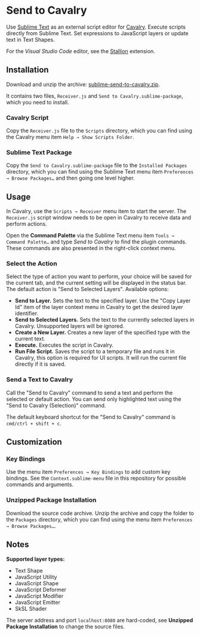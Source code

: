 # Send to Cavalry

Use [Sublime Text](https://www.sublimetext.com) as an external script editor for [Cavalry](https://cavalry.scenegroup.co). Execute scripts directly from Sublime Text. Set expressions to JavaScript layers or update text in Text Shapes.

For the _Visual Studio Code_ editor, see the [Stallion](https://github.com/scenery-io/stallion) extension.

## Installation

Download and unzip the archive: [sublime-send-to-cavalry.zip](https://github.com/yevgenymakarov/sublime-send-to-cavalry/releases/latest/download/sublime-send-to-cavalry.zip).

It contains two files, `Receiver.js` and `Send to Cavalry.sublime-package`, which you need to install.

### Cavalry Script

Copy the `Receiver.js` file to the `Scripts` directory, which you can find using the Cavalry menu item `Help → Show Scripts Folder`.

### Sublime Text Package

Copy the `Send to Cavalry.sublime-package` file to the `Installed Packages` directory, which you can find using the Sublime Text menu item `Preferences → Browse Packages…` and then going one level higher.

## Usage

In Cavalry, use the `Scripts → Receiver` menu item to start the server. The `Receiver.js` script window needs to be open in Cavalry to receive data and perform actions.

Open the **Command Palette** via the Sublime Text menu item `Tools → Command Palette…` and type _Send to Cavalry_ to find the plugin commands. These commands are also presented in the right-click context menu.

### Select the Action

Select the type of action you want to perform, your choice will be saved for the current tab, and the current setting will be displayed in the status bar. The default action is "Send to Selected Layers". Available options:

- **Send to Layer.** Sets the text to the specified layer. Use the "Copy Layer Id" item of the layer context menu in Cavalry to get the desired layer identifier.
- **Send to Selected Layers.** Sets the text to the currently selected layers in Cavalry. Unsupported layers will be ignored.
- **Create a New Layer.** Creates a new layer of the specified type with the current text.
- **Execute.** Executes the script in Cavalry.
- **Run File Script.** Saves the script to a temporary file and runs it in Cavalry, this option is required for UI scripts. It will run the current file directly if it is saved.

### Send a Text to Cavalry

Call the "Send to Cavalry" command to send a text and perform the selected or default action. You can send only highlighted text using the "Send to Cavalry (Selection)" command.

The default keyboard shortcut for the "Send to Cavalry" command is `cmd/ctrl + shift + c`.

## Customization

### Key Bindings

Use the menu item `Preferences → Key Bindings` to add custom key bindings. See the `Context.sublime-menu` file in this repository for possible commands and arguments.

### Unzipped Package Installation

Download the source code archive. Unzip the archive and copy the folder to the `Packages` directory, which you can find using the menu item `Preferences → Browse Packages…`.

## Notes

**Supported layer types:**

- Text Shape
- JavaScript Utility
- JavaScript Shape
- JavaScript Deformer
- JavaScript Modifier
- JavaScript Emitter
- SkSL Shader

The server address and port `localhost:8080` are hard-coded, see **Unzipped Package Installation** to change the source files.
